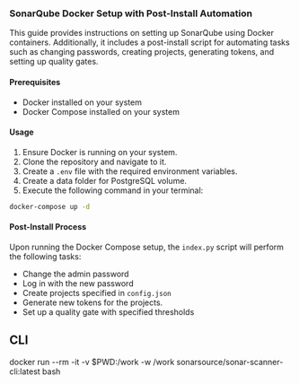 ### SonarQube Docker Setup with Post-Install Automation

This guide provides instructions on setting up SonarQube using Docker containers. Additionally, it includes a post-install script for automating tasks such as changing passwords, creating projects, generating tokens, and setting up quality gates.

#### Prerequisites
- Docker installed on your system
- Docker Compose installed on your system

#### Usage
1. Ensure Docker is running on your system.
2. Clone the repository and navigate to it.
3. Create a `.env` file with the required environment variables.
4. Create a data folder for PostgreSQL volume.
5. Execute the following command in your terminal:

```bash
docker-compose up -d
```

#### Post-Install Process
Upon running the Docker Compose setup, the `index.py` script will perform the following tasks:
- Change the admin password
- Log in with the new password
- Create projects specified in `config.json`
- Generate new tokens for the projects.
- Set up a quality gate with specified thresholds

## CLI
docker run --rm -it -v $PWD:/work -w /work sonarsource/sonar-scanner-cli:latest bash
